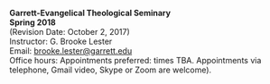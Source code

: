 **Garrett-Evangelical Theological Seminary**  
**Spring 2018**  
(Revision Date: October 2, 2017)  
Instructor: G. Brooke Lester  
Email: brooke.lester@garrett.edu  
Office hours: Appointments preferred: times TBA. Appointments via telephone, Gmail video, Skype or Zoom are welcome).